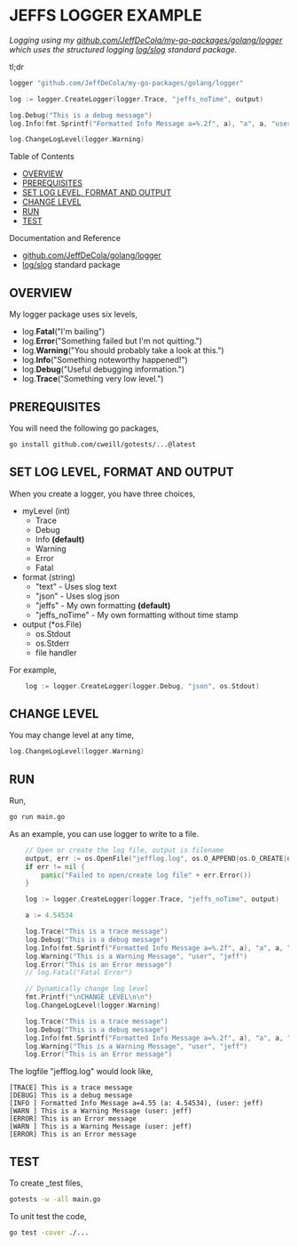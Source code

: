 # JEFFS LOGGER EXAMPLE

_Logging using my
[github.com/JeffDeCola/my-go-packages/golang/logger](https://github.com/JeffDeCola/my-go-packages/tree/master/golang/logger)
which uses the structured logging
[log/slog](https://pkg.go.dev/log/slog)
standard package._

tl;dr

```go
logger "github.com/JeffDeCola/my-go-packages/golang/logger"

log := logger.CreateLogger(logger.Trace, "jeffs_noTime", output)

log.Debug("This is a debug message")
log.Info(fmt.Sprintf("Formatted Info Message a=%.2f", a), "a", a, "user", "jeff")

log.ChangeLogLevel(logger.Warning)
```

Table of Contents

* [OVERVIEW](https://github.com/JeffDeCola/my-go-examples/tree/master/common-go/logging/jeffs-logger/README.md#overview)
* [PREREQUISITES](https://github.com/JeffDeCola/my-go-examples/tree/master/common-go/logging/jeffs-logger/README.md#prerequisites)
* [SET LOG LEVEL, FORMAT AND OUTPUT](https://github.com/JeffDeCola/my-go-examples/tree/master/common-go/logging/jeffs-logger/README.md#set-log-level-format-and-output)
* [CHANGE LEVEL](https://github.com/JeffDeCola/my-go-examples/tree/master/common-go/logging/jeffs-logger/README.md#change-level)
* [RUN](https://github.com/JeffDeCola/my-go-examples/tree/master/common-go/logging/jeffs-logger/README.md#run)
* [TEST](https://github.com/JeffDeCola/my-go-examples/tree/master/common-go/logging/jeffs-logger/README.md#test)

Documentation and Reference

* [github.com/JeffDeCola/golang/logger](https://github.com/JeffDeCola/my-go-packages/tree/master/golang/logger)
* [log/slog](https://pkg.go.dev/log/slog)
  standard package

## OVERVIEW

My logger package uses six levels,

* log.**Fatal**("I'm bailing")
* log.**Error**("Something failed but I'm not quitting.")
* log.**Warning**("You should probably take a look at this.")
* log.**Info**("Something noteworthy happened!")
* log.**Debug**("Useful debugging information.")
* log.**Trace**("Something very low level.")

## PREREQUISITES

You will need the following go packages,

```bash
go install github.com/cweill/gotests/...@latest
```

## SET LOG LEVEL, FORMAT AND OUTPUT

When you create a logger, you have three choices,

* myLevel (int)
  * Trace
  * Debug
  * Info **(default)**
  * Warning
  * Error
  * Fatal
* format (string)
  * "text" - Uses slog text
  * "json" - Uses slog json
  * "jeffs" - My own formatting **(default)**
  * "jeffs_noTime" - My own formatting without time stamp
* output (*os.File)
  * os.Stdout
  * os.Stderr
  * file handler

For example,

```go
    log := logger.CreateLogger(logger.Debug, "json", os.Stdout)
```

## CHANGE LEVEL

You may change level at any time,

```go
log.ChangeLogLevel(logger.Warning)
```

## RUN

Run,

```bash
go run main.go
```

As an example, you can use logger to write to a file.

```go
    // Open or create the log file, output is filename
    output, err := os.OpenFile("jefflog.log", os.O_APPEND|os.O_CREATE|os.O_WRONLY, 0644)
    if err != nil {
        panic("Failed to open/create log file" + err.Error())
    }

    log := logger.CreateLogger(logger.Trace, "jeffs_noTime", output)

    a := 4.54534

    log.Trace("This is a trace message")
    log.Debug("This is a debug message")
    log.Info(fmt.Sprintf("Formatted Info Message a=%.2f", a), "a", a, "user", "jeff")
    log.Warning("This is a Warning Message", "user", "jeff")
    log.Error("This is an Error message")
    // log.Fatal("Fatal Error")

    // Dynamically change log level
    fmt.Printf("\nCHANGE LEVEL\n\n")
    log.ChangeLogLevel(logger.Warning)

    log.Trace("This is a trace message")
    log.Debug("This is a debug message")
    log.Info(fmt.Sprintf("Formatted Info Message a=%.2f", a), "a", a, "user", "jeff")
    log.Warning("This is a Warning Message", "user", "jeff")
    log.Error("This is an Error message")
```

The logfile "jefflog.log" would look like,

```text
[TRACE] This is a trace message
[DEBUG] This is a debug message
[INFO ] Formatted Info Message a=4.55 (a: 4.54534), (user: jeff)
[WARN ] This is a Warning Message (user: jeff)
[ERROR] This is an Error message
[WARN ] This is a Warning Message (user: jeff)
[ERROR] This is an Error message
```

## TEST

To create _test files,

```bash
gotests -w -all main.go
```

To unit test the code,

```bash
go test -cover ./...
```

